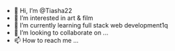 - 👋 Hi, I’m @Tiasha22
- 👀 I’m interested in art & film
- 🌱 I’m currently learning full stack web development1q      
- 💞️ I’m looking to collaborate on ...
- 📫 How to reach me ...

<!---
Tiasha22/Tiasha22 is a ✨ special ✨ repository because its `README.md` (this file) appears on your GitHub profile.
You can click the Preview link to take a look at your changes.
--->
